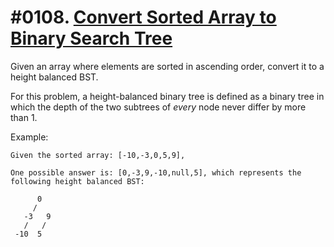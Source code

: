 # #0108. [Convert Sorted Array to Binary Search Tree](https://leetcode.com/problems/convert-sorted-array-to-binary-search-tree/description/) 

Given an array where elements are sorted in ascending order, convert it to a height balanced BST.

For this problem, a height-balanced binary tree is defined as a binary tree in which the depth of the two subtrees of _every_ node never differ by more than 1.

Example:
    
    
    
    Given the sorted array: [-10,-3,0,5,9],
    
    One possible answer is: [0,-3,9,-10,null,5], which represents the following height balanced BST:
    
          0
         / 
       -3   9
       /   /
     -10  5